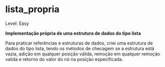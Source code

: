 # lista_propria

Level: Easy

**Implementação própria de uma estrutura de dados do tipo lista**

Para praticar referências e estruturas de dados, criei uma estrutura de dados do tipo lista, tendo os métodos de checagem se a estrutura está vazia, adição em qualquer posição válida, remoção em qualquer remoção valida e retorno do valor do nó na posição especificada.
